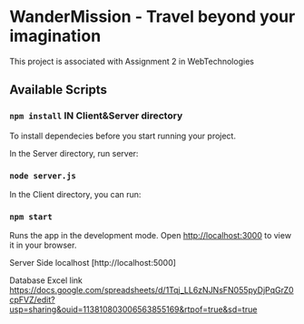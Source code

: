 # WanderMission - Travel beyond your imagination

This project is associated with Assignment 2 in WebTechnologies

## Available Scripts

### `npm install` IN Client&Server directory
To install dependecies before you start running your project. 

In the Server directory, run server:
### `node server.js`

In the Client directory, you can run:
### `npm start`


Runs the app in the development mode.
Open [http://localhost:3000](http://localhost:3000) to view it in your browser.

Server Side localhost
[http://localhost:5000]

Database Excel link
https://docs.google.com/spreadsheets/d/1Tqj_LL6zNJNsFN055pyDjPqGrZ0cpFVZ/edit?usp=sharing&ouid=113810803006563855169&rtpof=true&sd=true